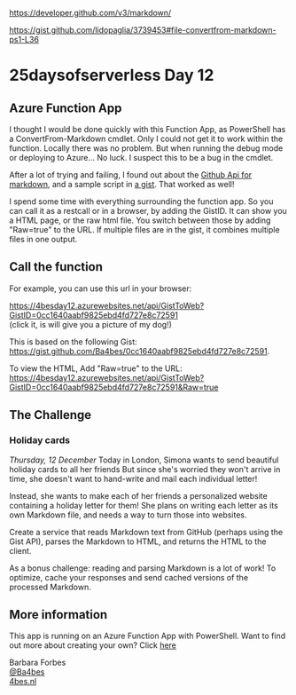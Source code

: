 https://developer.github.com/v3/markdown/

https://gist.github.com/lidopaglia/3739453#file-convertfrom-markdown-ps1-L36

# 25daysofserverless Day 12

## Azure Function App

I thought I would be done quickly with this Function App, as PowerShell has a ConvertFrom-Markdown cmdlet. Only I could not get it to work within the function. Locally there was no problem. But when running the debug mode or deploying to Azure... No luck. I suspect this to be a bug in the cmdlet.

After a lot of trying and failing, I found out about the [Github Api for markdown](https://developer.github.com/v3/markdown/), and a sample script in [a gist](https://gist.github.com/lidopaglia/3739453#file-convertfrom-markdown-ps1-L36).
That worked as well!

I spend some time with everything surrounding the function app. So you can call it as a restcall or in a browser, by adding the GistID. It can show you a HTML page, or the raw html file. You switch between those by adding "Raw=true" to the URL. If multiple files are in the gist, it combines multiple files in one output.

## Call the function

For example, you can use this url in your browser: 

<https://4besday12.azurewebsites.net/api/GistToWeb?GistID=0cc1640aabf9825ebd4fd727e8c72591>  
(click it, is will give you a picture of my dog!)

This is based on the following Gist: <https://gist.github.com/Ba4bes/0cc1640aabf9825ebd4fd727e8c72591>.

To view the HTML, Add "Raw=true" to the URL: <https://4besday12.azurewebsites.net/api/GistToWeb?GistID=0cc1640aabf9825ebd4fd727e8c72591&Raw=true>

## The Challenge

### Holiday cards

*Thursday, 12 December*
Today in London, Simona wants to send beautiful holiday cards to all her friends But since she's worried they won't arrive in time, she doesn't want to hand-write and mail each individual letter!

Instead, she wants to make each of her friends a personalized website containing a holiday letter for them! She plans on writing each letter as its own Markdown file, and needs a way to turn those into websites.

Create a service that reads Markdown text from GitHub (perhaps using the Gist API), parses the Markdown to HTML, and returns the HTML to the client.

As a bonus challenge: reading and parsing Markdown is a lot of work! To optimize, cache your responses and send cached versions of the processed Markdown.

## More information

 This app is running on an Azure Function App with PowerShell. Want to find out more about creating your own? Click [here]('https://4bes.nl/MSIgnite')

Barbara Forbes  
[@Ba4bes](https://www.twitter.com/ba4bes)  
[4bes.nl](https://4bes.nl)
